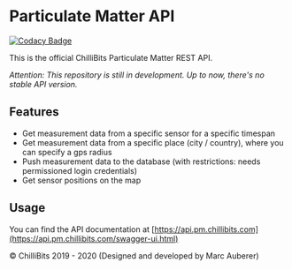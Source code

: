 # Particulate Matter API

[![Codacy Badge](https://api.codacy.com/project/badge/Grade/a14af7aaa8414e62a4a62a7c9bf0e4db)](https://app.codacy.com/manual/marcauberer/particulate-matter-api?utm_source=github.com&utm_medium=referral&utm_content=marcauberer/particulate-matter-api&utm_campaign=Badge_Grade_Dashboard)

This is the official ChilliBits Particulate Matter REST API.

*Attention: This repository is still in development. Up to now, there's no stable API version.*

## Features
-   Get measurement data from a specific sensor for a specific timespan
-   Get measurement data from a specific place (city / country), where you can specify a gps radius
-   Push measurement data to the database (with restrictions: needs permissioned login credentials)
-   Get sensor positions on the map

## Usage

You can find the API documentation at [https://api.pm.chillibits.com](https://api.pm.chillibits.com/swagger-ui.html)

© ChilliBits 2019 - 2020 (Designed and developed by Marc Auberer)